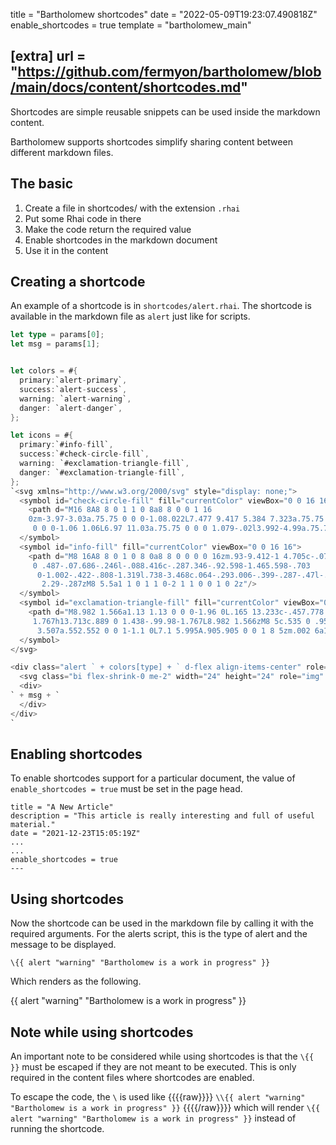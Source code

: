 title = "Bartholomew shortcodes"
date = "2022-05-09T19:23:07.490818Z"
enable_shortcodes = true
template = "bartholomew_main"

[extra]
url = "https://github.com/fermyon/bartholomew/blob/main/docs/content/shortcodes.md"
---

Shortcodes are simple reusable snippets can be used inside the markdown content.

Bartholomew supports shortcodes simplify sharing content between different markdown files. 

## The basic

1. Create a file in shortcodes/ with the extension `.rhai`
2. Put some Rhai code in there
3. Make the code return the required value
4. Enable shortcodes in the markdown document
5. Use it in the content

## Creating a shortcode

An example of a shortcode is in `shortcodes/alert.rhai`. The shortcode is available in the markdown file as `alert` just like for scripts.

```rust
let type = params[0];
let msg = params[1];


let colors = #{
  primary:`alert-primary`,
  success:`alert-success`,
  warning: `alert-warning`,
  danger: `alert-danger`,
};

let icons = #{
  primary:`#info-fill`,
  success:`#check-circle-fill`,
  warning: `#exclamation-triangle-fill`,
  danger: `#exclamation-triangle-fill`,
};
`<svg xmlns="http://www.w3.org/2000/svg" style="display: none;">
  <symbol id="check-circle-fill" fill="currentColor" viewBox="0 0 16 16">
    <path d="M16 8A8 8 0 1 1 0 8a8 8 0 0 1 16 
    0zm-3.97-3.03a.75.75 0 0 0-1.08.022L7.477 9.417 5.384 7.323a.75.75
     0 0 0-1.06 1.06L6.97 11.03a.75.75 0 0 0 1.079-.02l3.992-4.99a.75.75 0 0 0-.01-1.05z"/>
  </symbol>
  <symbol id="info-fill" fill="currentColor" viewBox="0 0 16 16">
    <path d="M8 16A8 8 0 1 0 8 0a8 8 0 0 0 0 16zm.93-9.412-1 4.705c-.07.34.029.533.304.533.194
     0 .487-.07.686-.246l-.088.416c-.287.346-.92.598-1.465.598-.703
      0-1.002-.422-.808-1.319l.738-3.468c.064-.293.006-.399-.287-.47l-.451-.081.082-.381
       2.29-.287zM8 5.5a1 1 0 1 1 0-2 1 1 0 0 1 0 2z"/>
  </symbol>
  <symbol id="exclamation-triangle-fill" fill="currentColor" viewBox="0 0 16 16">
    <path d="M8.982 1.566a1.13 1.13 0 0 0-1.96 0L.165 13.233c-.457.778.091 1.767.98
     1.767h13.713c.889 0 1.438-.99.98-1.767L8.982 1.566zM8 5c.535 0 .954.462.9.995l-.35
      3.507a.552.552 0 0 1-1.1 0L7.1 5.995A.905.905 0 0 1 8 5zm.002 6a1 1 0 1 1 0 2 1 1 0 0 1 0-2z"/>
  </symbol>
</svg>

<div class="alert ` + colors[type] + ` d-flex align-items-center" role="alert">
  <svg class="bi flex-shrink-0 me-2" width="24" height="24" role="img" aria-label="Info:"><use xlink:href="` + icons[type]  +`"/></svg>
  <div>
` + msg + `
  </div>
</div>
`


```

## Enabling shortcodes

To enable shortcodes support for a particular document, the value of `enable_shortcodes = true` must be set in the page head.

```
title = "A New Article"
description = "This article is really interesting and full of useful material."
date = "2021-12-23T15:05:19Z"
...
...
enable_shortcodes = true
---
```

## Using shortcodes

Now the shortcode can be used in the markdown file by calling it with the required arguments. For the alerts script, this is the type of alert and the message to be displayed.

```
\{{ alert "warning" "Bartholomew is a work in progress" }}
```
Which renders as the following.

{{ alert "warning" "Bartholomew is a work in progress" }}

## Note while using shortcodes

An important note to be considered while using shortcodes is that the `\{{ }}` must be escaped if they are not meant to be executed. This is only required in the content files where shortcodes are enabled.

To escape the code, the `\` is used like 
{{{{raw}}}}
`\\{{ alert "warning" "Bartholomew is a work in progress" }}`
{{{{/raw}}}}
which will render `\{{ alert "warning" "Bartholomew is a work in progress" }}` instead of running the shortcode.


